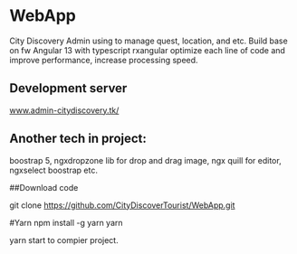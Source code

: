 # WebApp

City Discovery Admin using to manage quest, location, and etc. Build base on fw Angular 13 with typescript rxangular optimize each line of code and improve performance, increase processing speed.

## Development server

www.admin-citydiscovery.tk/

## Another tech in project: 

boostrap 5, ngxdropzone lib for drop and drag image, ngx quill for editor, ngxselect boostrap etc.

##Download code

git clone https://github.com/CityDiscoverTourist/WebApp.git

#Yarn 
npm install -g yarn
yarn

yarn start to compier project.


